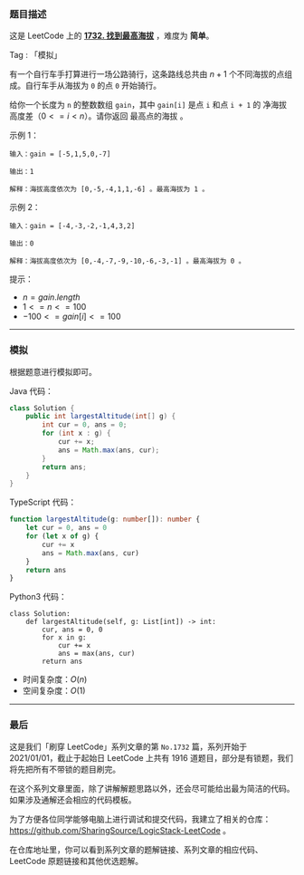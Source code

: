 ### 题目描述

这是 LeetCode 上的 **[1732. 找到最高海拔](https://leetcode.cn/problems/find-the-highest-altitude/solution/by-ac_oier-a0j8/)** ，难度为 **简单**。

Tag : 「模拟」



有一个自行车手打算进行一场公路骑行，这条路线总共由 $n + 1$ 个不同海拔的点组成。自行车手从海拔为 `0` 的点 `0` 开始骑行。

给你一个长度为 `n` 的整数数组 `gain`，其中 `gain[i]` 是点 `i` 和点 `i + 1` 的 净海拔高度差（$0 <= i < n$）。请你返回 最高点的海拔 。

示例 1：
```
输入：gain = [-5,1,5,0,-7]

输出：1

解释：海拔高度依次为 [0,-5,-4,1,1,-6] 。最高海拔为 1 。
```
示例 2：
```
输入：gain = [-4,-3,-2,-1,4,3,2]

输出：0

解释：海拔高度依次为 [0,-4,-7,-9,-10,-6,-3,-1] 。最高海拔为 0 。
```

提示：
* $n = gain.length$
* $1 <= n <= 100$
* $-100 <= gain[i] <= 100$

---

### 模拟

根据题意进行模拟即可。

Java 代码：
```Java
class Solution {
    public int largestAltitude(int[] g) {
        int cur = 0, ans = 0;
        for (int x : g) {
            cur += x;
            ans = Math.max(ans, cur);
        }
        return ans;
    }
}
```
TypeScript 代码：
```TypeScript
function largestAltitude(g: number[]): number {
    let cur = 0, ans = 0
    for (let x of g) {
        cur += x
        ans = Math.max(ans, cur)
    }
    return ans
}
```
Python3 代码：
```Python3
class Solution:
    def largestAltitude(self, g: List[int]) -> int:
        cur, ans = 0, 0
        for x in g:
            cur += x
            ans = max(ans, cur)
        return ans
```
* 时间复杂度：$O(n)$
* 空间复杂度：$O(1)$

---

### 最后

这是我们「刷穿 LeetCode」系列文章的第 `No.1732` 篇，系列开始于 2021/01/01，截止于起始日 LeetCode 上共有 1916 道题目，部分是有锁题，我们将先把所有不带锁的题目刷完。

在这个系列文章里面，除了讲解解题思路以外，还会尽可能给出最为简洁的代码。如果涉及通解还会相应的代码模板。

为了方便各位同学能够电脑上进行调试和提交代码，我建立了相关的仓库：https://github.com/SharingSource/LogicStack-LeetCode 。

在仓库地址里，你可以看到系列文章的题解链接、系列文章的相应代码、LeetCode 原题链接和其他优选题解。

